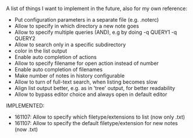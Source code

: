 A list of things I want to implement in the future, also for my own reference:

- Put configuration parameters in a separate file (e.g. .noterc)
- Allow to specify in which directory a new note goes
- Allow to specify multiple queries (AND), e.g by doing -q QUERY1 -q QUERY2
- Allow to search only in a specific subdirectory
- color in the list output 
- Enable auto completion of actions
- Allow to specify filename for open action instead of number
- Enable auto completion of filenames
- Make number of notes in history configurable
- Allow to turn of full-text search, when listing becomes slow
- Align list output better, e.g. as in 'tree' output, for better readability
- Allow to bypass editor choice and always open in default editor


IMPLEMENTED:
- 161107: Allow to specify which filetype/extensions to list (now only .txt)
- 161107: Allow to specify the default filetype/extension for new notes (now .txt)

